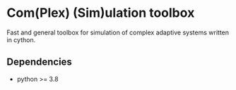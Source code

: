 # Com(Plex) (Sim)ulation toolbox

Fast and general toolbox for simulation of complex adaptive systems written in cython.


## Dependencies

- python >= 3.8

